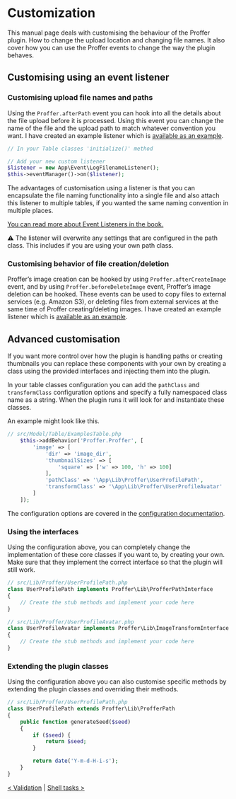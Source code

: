 # Customization
This manual page deals with customising the behaviour of the Proffer plugin. How to change the upload location and changing
file names. It also cover how you can use the Proffer events to change the way the plugin behaves.

## Customising using an event listener

### Customising upload file names and paths
Using the `Proffer.afterPath` event you can hook into all the details about the file upload before it is processed. Using
this event you can change the name of the file and the upload path to match whatever convention you want. I have created
an example listener which is [available as an example](examples/UploadFilenameListener.md).

```php
// In your Table classes 'initialize()' method

// Add your new custom listener
$listener = new App\Event\LogFilenameListener();
$this->eventManager()->on($listener);
```

The advantages of customisation using a listener is that you can encapsulate the file naming functionality into a single
file and also attach this listener to multiple tables, if you wanted the same naming convention in multiple places.

[You can read more about Event Listeners in the book.](http://book.cakephp.org/3.0/en/core-libraries/events.html)

:warning: The listener will overwrite any settings that are configured in the path class. This includes if you are using
your own path class.

### Customising behavior of file creation/deletion
Proffer’s image creation can be hooked by using `Proffer.afterCreateImage` event, and by using `Proffer.beforeDeleteImage` event, Proffer’s image deletion can be hooked.
These events can be used to copy files to external services (e.g. Amazon S3), or deleting files from external services at the same time of Proffer creating/deleting images.
I have created an example listener which is [available as an example](examples/UploadAndDeleteImageListener.md).

## Advanced customisation
If you want more control over how the plugin is handling paths or creating thumbnails you can replace these components
with your own by creating a class using the provided interfaces and injecting them into the plugin.

In your table classes configuration you can add the `pathClass` and `transformClass` configuration options and specify a
fully namespaced class name as a string. When the plugin runs it will look for and instantiate these classes.

An example might look like this.

```php
// src/Model/Table/ExamplesTable.php
    $this->addBehavior('Proffer.Proffer', [
        'image' => [
            'dir' => 'image_dir',
            'thumbnailSizes' => [
                'square' => ['w' => 100, 'h' => 100]
            ],
            'pathClass' => '\App\Lib\Proffer\UserProfilePath',
            'transformClass' => '\App\Lib\Proffer\UserProfileAvatar'
        ]
    ]);
```

The configuration options are covered in the [configuration documentation](configuration.md).

### Using the interfaces
Using the configuration above, you can completely change the implementation of these core classes if you want to, by
creating your own. Make sure that they implement the correct interface so that the plugin will still work.

```php
// src/Lib/Proffer/UserProfilePath.php
class UserProfilePath implements Proffer\Lib\ProfferPathInterface
{
    // Create the stub methods and implement your code here
}

// src/Lib/Proffer/UserProfileAvatar.php
class UserProfileAvatar implements Proffer\Lib\ImageTransformInterface
{
    // Create the stub methods and implement your code here
}
```

### Extending the plugin classes
Using the configuration above you can also customise specific methods by extending the plugin classes and overriding
their methods.

```php
// src/Lib/Proffer/UserProfilePath.php
class UserProfilePath extends Proffer\Lib\ProfferPath
{
    public function generateSeed($seed)
    {
        if ($seed) {
            return $seed;
        }

        return date('Y-m-d-H-i-s');
    }
}
```

[< Validation](validation.md) | [Shell tasks >](shell.md)
